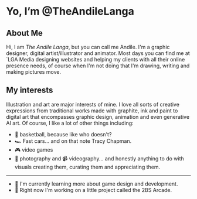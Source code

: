 # Yo, I’m @TheAndileLanga
## About Me 
Hi, I am *The Andile Langa*, but you can call me Andile. I'm a graphic designer, digital artist/illustrator and animator. 
Most days you can find me at `LGA Media designing websites and helping my clients with all their online presence needs, of course when I'm not doing that 
I'm drawing, writing and making pictures move. 

## My interests 
Illustration and art are major interests of mine. I love all sorts of creative expressions from traditional works made with graphite, ink and paint to 
digital art that encompasses graphic design, animation and even generative AI art. Of course, I like a lot of other things including: 
- 🏀 basketball, because like who doesn't? 
- 🏎️ Fast cars... and on that note Tracy Chapman.
- 🎮 video games
- 📸 photography and 📹 videography... and honestly anything to do with visuals creating them, curating them and appreciating them. 
--------
- 📖 I'm currently learning more about game design and development. 
- 👀 Right now I'm working on a little project called the 2BS Arcade.
  
<!---
TheAndileLanga/TheAndileLanga is a ✨ special ✨ repository because its `README.md` (this file) appears on your GitHub profile.
You can click the Preview link to take a look at your changes.
--->
